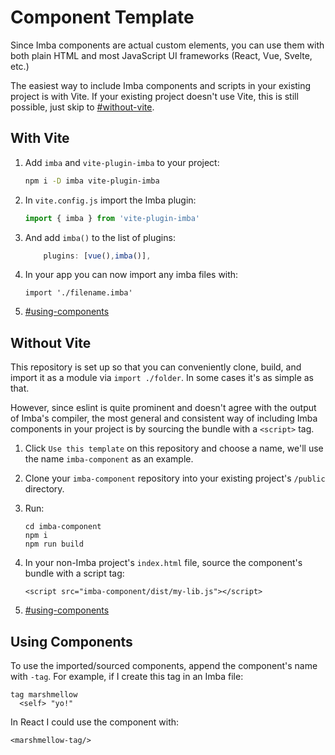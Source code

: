 # Component Template

Since Imba components are actual custom elements, you can use
them with both plain HTML and most JavaScript UI frameworks
(React, Vue, Svelte, etc.)

The easiest way to include Imba components and scripts in your
existing project is with Vite. If your existing project doesn't
use Vite, this is still possible, just skip to
[#without-vite](#without-vite).

## With Vite

1. Add `imba` and `vite-plugin-imba` to your project:
	```bash
	npm i -D imba vite-plugin-imba
	```

1. In `vite.config.js` import the Imba plugin:

	```js
	import { imba } from 'vite-plugin-imba'
	```

1. And add `imba()` to the list of plugins:

	```js
		plugins: [vue(),imba()],
	```

1. In your app you can now import any imba files with:

	```
	import './filename.imba'
	```

1. [#using-components](#using-components)

## Without Vite

This repository is set up so that you can conveniently clone,
build, and import it as a module via `import ./folder`. In some
cases it's as simple as that.

However, since eslint is quite prominent and doesn't agree with
the output of Imba's compiler, the most general and consistent
way of including Imba components in your project is by sourcing
the bundle with a `<script>` tag.

1. Click `Use this template` on this repository and choose a
name, we'll use the name `imba-component` as an example.

1. Clone your `imba-component` repository into your existing
project's `/public` directory.

1. Run:

	```
	cd imba-component
	npm i
	npm run build
	```

1. In your non-Imba project's `index.html` file, source the
component's bundle with a script tag:

	```
	<script src="imba-component/dist/my-lib.js"></script>
	```

1. [#using-components](#using-components)

## Using Components

To use the imported/sourced components, append the component's
name with `-tag`. For example, if I create this tag in an Imba
file:

```
tag marshmellow
  <self> "yo!"
```

In React I could use the component with:

```
<marshmellow-tag/>
```
